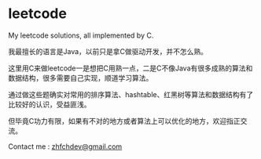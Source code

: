 # leetcode
My leetcode solutions, all implemented by C.

我最擅长的语言是Java，以前只是拿C做驱动开发，并不怎么熟。

这里用C来做leetcode一是想把C用熟一点，二是C不像Java有很多成熟的算法和数据结构，很多需要自己实现，顺道学习算法。

通过做这些题确实对常用的排序算法、hashtable、红黑树等算法和数据结构有了比较好的认识，受益匪浅。

但毕竟C功力有限，如果有不对的地方或者算法上可以优化的地方，欢迎指正交流。

Contact me : zhfchdev@gmail.com
